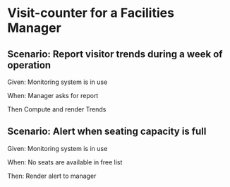 # Visit-counter for a Facilities Manager

## Scenario: Report visitor trends during a week of operation

  Given: Monitoring system is in use

  When: Manager asks for report  

  Then Compute and render Trends

## Scenario: Alert when seating capacity is full

  Given: Monitoring system is in use  

  When: No seats are available in free list  
  
  Then: Render alert to manager
